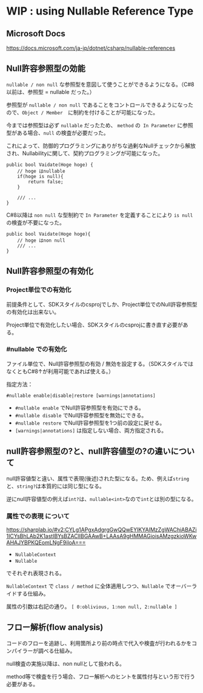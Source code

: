 # WIP : using Nullable Reference Type

## Microsoft Docs
https://docs.microsoft.com/ja-jp/dotnet/csharp/nullable-references

## Null許容参照型の効能
```nullable / non null``` な参照型を意図して使うことができるようになる。（C#8以前は、参照型 = nullable だった。）

参照型が ```nullable / non null``` であることをコントロールできるようになったので、```Object / Member```　に制約を付けることが可能になった。

今までは参照型は必ず ```nullable``` だったため、 ```method``` の``` In Parameter``` に参照型がある場合、```null``` の検査が必要だった。

これによって、防御的プログラミングにありがちな過剰なNullチェックから解放され、Nullabilityに関して、契約プログラミングが可能になった。

```
public bool Vaidate(Hoge hoge) {
    // hoge はnullable
    if(hoge is null){
        return false;
    }

    /// ...
}
```

C#8以降は ```non null``` な型制約で ```In Parameter``` を定義することにより ```is null``` の検査が不要になった。
```
public bool Vaidate(Hoge hoge){
    // hoge はnon null
    /// ...
}
```

## Null許容参照型の有効化
### Project単位での有効化
前提条件として、SDKスタイルのcsprojでしか、Project単位でのNull許容参照型の有効化は出来ない。

Project単位で有効化したい場合、SDKスタイルのcsprojに書き直す必要がある。

### #nullable での有効化
ファイル単位で、Null許容参照型の有効 / 無効を設定する。（SDKスタイルではなくともC#8↑が利用可能であれば使える。）

指定方法：

```#nullable enable|disable|restore [warnings|annotations]```


* ```#nullable enable``` でNull許容参照型を有効にできる。
* ```#nullable disable``` でNull許容参照型を無効にできる。
* ```#nullable restore``` でNull許容参照型を1つ前の設定に戻せる。
* ```[warnings|annotations]``` は指定しない場合、両方指定される。



## null許容参照型の?と、null許容値型の?の違いについて
null許容値型と違い、属性で表現(後述)された型になる。ため、例えば```string```と、```string?```は本質的には同じ型になる。

逆にnull許容値型の例えば```int?```は、```nullable<int>```なので```int```とは別の型になる。

### 属性での表現 について
https://sharplab.io/#v2:CYLg1APgxAdgrgGwQQwEYIKYAIMzZgWAChiABAZi1ICYsBhLAb2K1astIBYsBZAClIBGAAwB+LAAsA9gHMMAGioisAMzgzkioWKwAHAJYBPKQEomLNgF9iloA===

* ```NullableContext```
* ```Nullable```

でそれぞれ表現される。

```NullableContext``` で ```class / method``` に全体適用しつつ、```Nullable``` でオーバーライドする仕組み。

属性の引数は右記の通り。 ```[ 0:oblivious, 1:non null, 2:nullable ]``` 

## フロー解析(flow analysis)
コードのフローを追跡し、利用箇所より前の時点で代入や検査が行われるかをコンパイラーが調べる仕組み。

null検査の実施以降は、non nullとして扱われる。

method等で検査を行う場合、フロー解析へのヒントを属性付与という形で行う必要がある。